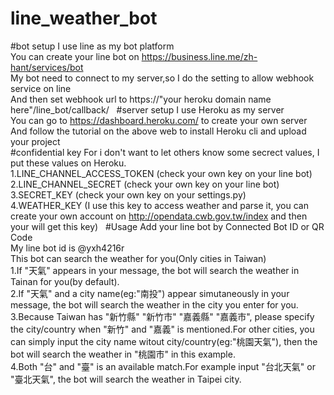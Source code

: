 # line_weather_bot
#bot setup
I use line as my bot platform  
You can create your line bot on https://business.line.me/zh-hant/services/bot  
My bot need to connect to my server,so I do the setting to allow webhook service on line  
And then set webhook url to https://"your heroku domain name here"/line_bot/callback/  
#server setup
I use Heroku as my server  
You can go to https://dashboard.heroku.com/ to create your own server  
And follow the tutorial on the above web to install Heroku cli and upload your project  
#confidential key
For i don't want to let others know some secrect values, I put these values on Heroku.  
1.LINE_CHANNEL_ACCESS_TOKEN (check your own key on your line bot)  
2.LINE_CHANNEL_SECRET (check your own key on your line bot)  
3.SECRET_KEY (check your own key on your settings.py)  
4.WEATHER_KEY (I use this key to access weather and parse it, you can create your own account on http://opendata.cwb.gov.tw/index and then your will get this key)  
#Usage
Add your line bot by Connected Bot ID or QR Code  
My line bot id is @yxh4216r  
This bot can search the weather for you(Only cities in Taiwan)  
1.If "天氣" appears in your message, the bot will search the weather in Tainan for you(by default).  
2.If "天氣" and a city name(eg:"南投") appear simutaneously in your message, the bot will search the weather in the city you enter for you.  
3.Because Taiwan has "新竹縣" "新竹市" "嘉義縣" "嘉義市", please specify the city/country when "新竹" and "嘉義" is mentioned.For other cities, you can simply input the city name witout city/country(eg:"桃園天氣"), then the bot will search the weather in "桃園市" in this example.  
4.Both "台" and "臺" is an available match.For example input "台北天氣" or "臺北天氣", the bot will search the weather in Taipei city.  
